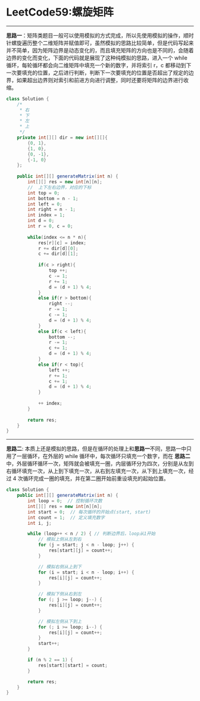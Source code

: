 # LeetCode59:螺旋矩阵

---

**思路一**：矩阵类题目一般可以使用模拟的方式完成，所以先使用模拟的操作，顺时针螺旋遍历整个二维矩阵并赋值即可，虽然模拟的思路比较简单，但是代码写起来并不简单，因为矩阵边界是动态变化的，而且填充矩阵的方向也是不同的，会随着边界的变化而变化，下面的代码就是展现了这种纯模拟的思路，进入一个 while 循环，每轮循环都会向二维矩阵中填充一个新的数字，并将索引 r，c 都移动到下一次要填充的位置，之后进行判断，判断下一次要填充的位置是否超出了规定的边界，如果超出边界则对索引和前进方向进行调整，同时还要将矩阵的边界进行收缩。

```java
class Solution {
    /*
     * 右
     * 下
     * 左
     * 上
     */
    private int[][] dir = new int[][]{
        {0, 1},
        {1, 0},
        {0, -1},
        {-1, 0}
    };
    
    public int[][] generateMatrix(int n) {
        int[][] res = new int[n][n];
        //  上下左右边界，对应的下标
        int top = 0;
        int bottom = n - 1;
        int left = 0;
        int right = n - 1;
        int index = 1;
        int d = 0;
        int r = 0, c = 0;
        
        while(index <= n * n){
            res[r][c] = index;
            r += dir[d][0];
            c += dir[d][1];
            
            if(c > right){
                top ++;
                c -= 1;
                r += 1;
                d = (d + 1) % 4;
            }
            else if(r > bottom){
                right --;
                r -= 1;
                c -= 1;
                d = (d + 1) % 4;
            }
            else if(c < left){
                bottom --;
                r -= 1;
                c += 1;
                d = (d + 1) % 4;
            }
            else if(r < top){
                left ++;
                r += 1;
                c += 1;
                d = (d + 1) % 4;
            }
            
            ++ index;
        }
        
        return res;
    }
}
```

---

**思路二**: 本质上还是模拟的思路，但是在循环的处理上和**思路一**不同，思路一中只用了一层循环，在外层的 while 循环中，每次循环只填充一个数字，而在 **思路二**中，外层循环循环一次，矩阵就会被填充一圈，内层循环分为四次，分别是从左到右循环填充一次，从上到下填充一次，从右到左填充一次，从下到上填充一次，经过 4 次循环完成一圈的填充，并在第二圈开始前重设填充的起始位置。

```java
class Solution {
    public int[][] generateMatrix(int n) {
        int loop = 0;  // 控制循环次数
        int[][] res = new int[n][n];
        int start = 0;  // 每次循环的开始点(start, start)
        int count = 1;  // 定义填充数字
        int i, j;

        while (loop++ < n / 2) { // 判断边界后，loop从1开始
            // 模拟上侧从左到右
            for (j = start; j < n - loop; j++) {
                res[start][j] = count++;
            }

            // 模拟右侧从上到下
            for (i = start; i < n - loop; i++) {
                res[i][j] = count++;
            }

            // 模拟下侧从右到左
            for (; j >= loop; j--) {
                res[i][j] = count++;
            }

            // 模拟左侧从下到上
            for (; i >= loop; i--) {
                res[i][j] = count++;
            }
            start++;
        }

        if (n % 2 == 1) {
            res[start][start] = count;
        }

        return res;
    }
}
```